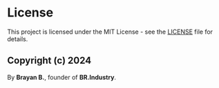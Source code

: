 # License

This project is licensed under the MIT License - see the [LICENSE](./LICENSE) file for details.

## Copyright (c) 2024

By **Brayan B.**, founder of **BR.Industry**.

